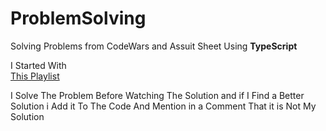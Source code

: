 # ProblemSolving

Solving Problems from CodeWars and Assuit Sheet Using <strong>TypeScript</strong>

I Started With  
<a href="https://youtube.com/playlist?list=PL3iticg1TvA-jMsFwDgdb6Cy_L__qL56H&si=BeuGfuv5o6mC0Idu" target="_blank">This Playlist</a>

I Solve The Problem Before Watching The Solution and if I Find a Better Solution i Add it To The Code And Mention in a Comment That it is Not My Solution
